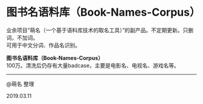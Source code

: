 # 图书名语料库（Book-Names-Corpus）
业余项目“萌名（一个基于语料库技术的取名工具）”的副产品。不定期更新。只删词，不加词。</br>
可用于中文分词、作品名识别。

<strong>图书名语料库（Book-Names-Corpus）</strong></br>
100万。清洗后仍存有大量badcase，主要是电影名、电视名、游戏名等。

---

@萌名 整理

2019.03.11
